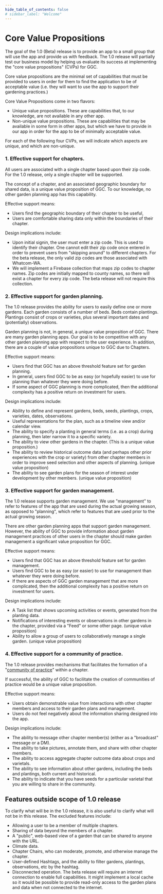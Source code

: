 ```yaml
---
hide_table_of_contents: false
# sidebar_label: "Welcome"
---
```


# Core Value Propositions

The goal of the 1.0 (Beta) release is to provide an app to a small group that will use the app and provide us with feedback. The 1.0 release will partially test our business model by helping us evaluate its success at implementing the "core value propositions" (CVPs) for GGC.  

Core value propositions are the minimal set of capabilities that must be provided to users in order for them to find the application to be of acceptable value (i.e. they will want to use the app to support their gardening practices.)

Core Value Propositions come in two flavors:
* Unique value propositions. These are capabilities that, to our knowledge, are not available in any other app.
* Non-unique value propositions.  These are capabilities that may be available in some form in other apps, but which we have to provide in our app in order for the app to be of minimally acceptable value.

For each of the following four CVPs, we will indicate which aspects are unique, and which are non-unique.

### 1. Effective support for chapters.

All users are associated with a single chapter based upon their zip code. For the 1.0 release, only a single chapter will be supported.

The concept of a chapter, and an associated geographic boundary for shared data,  is a unique value proposition of GGC. To our knowledge, no other garden planning app has this capability.

Effective support means:
* Users find the geographic boundary of their chapter to be useful,
* Users are comfortable sharing data only within the boundaries of their chapter.

Design implications include:
* Upon initial signin, the user must enter a zip code. This is used to identify their chapter. One cannot edit their zip code once entered in order to prevent users from "skipping around" to different chapters. For the beta release, the only valid zip codes are those associated with Whatcom-WA.
* We will implement a Firebase collection that maps zip codes to chapter names. Zip codes are initially mapped to county names, so there will exist a chapter for every zip code. The beta release will not require this collection.

### 2. Effective support for garden planning.

The 1.0 release provides the ability for users to easily define one or more gardens. Each garden consists of a number of beds. Beds contain plantings. Plantings consist of crops or varieties, plus several important dates and (potentially) observations.

Garden planning is not, in general, a unique value proposition of GGC. There are many garden planning apps. Our goal is to be competitive with any other garden planning app with respect to the user experience.  In addition, there are a couple of value propositions unique to GGC due to Chapters.

Effective support means:
* Users find that GGC has an above threshold feature set for garden planning.
* In general, users find GGC to be as easy (or hopefully easier) to use for planning than whatever they were doing before.
* If some aspect of GGC planning is more complicated, then the additional complexity has a positive return on investment for users.

Design implications include:
* Ability to define and represent gardens, beds, seeds, plantings, crops, varieties, dates, observations.
* Useful representations for the plan, such as a timeline view and/or calendar view.
* The ability to specify a planting in general terms (i.e. as a crop) during planning, then later narrow it to a specific variety.
* The ability to view other gardens in the chapter. (This is a unique value proposition.)
* The ability to review historical outcome data (and perhaps other prior experiences with the crop or variety) from other chapter members in order to improve seed selection and other aspects of planning. (unique value proposition)
* The ability to see garden plans for the season of interest under development by other members.  (unique value proposition)

### 3. Effective support for garden management.

The 1.0 release supports garden management. We use "management" to refer to features of the app that are used during the actual growing season, as opposed to "planning", which refer to features that are used prior to the actual growing season.

There are other garden planning apps that support garden management. However, the ability of GGC to provide information about garden management practices of other users in the chapter should make garden management a significant value proposition for GGC.

Effective support means:
* Users find that GGC has an above threshold feature set for garden management.
* Users find GGC to be as easy (or easier) to use for management than whatever they were doing before.
* If there are aspects of GGC garden management that are more complicated, then the additional complexity has a positive return on investment for users.

Design implications include:
* A Task list that shows upcoming activities or events, generated from the planting data.
* Notifications of interesting events or observations in other gardens in the chapter, provided via a "Feed" or some other page.  (unique value proposition)
* Ability to allow a group of users to collaboratively manage a single garden. (unique value proposition)

### 4. Effective support for a community of practice.

The 1.0 release provides mechanisms that facilitates the formation of a "[community of practice](https://www.communityofpractice.ca/background/what-is-a-community-of-practice/)" within a chapter.

If successful, the ability of GGC to facilitate the creation of communities of practice would be a unique value proposition.

Effective support means:
* Users obtain demonstrable value from interactions with other chapter members and access to their garden plans and management.
* Users do not feel negatively about the information sharing designed into the app.

Design implications include:
* The ability to message other chapter member(s) (either as a "broadcast" message or a DM).
* The ability to take pictures, annotate them, and share with other chapter members.
* The ability to access aggregate chapter outcome data about crops and varietals.
* The ability to see information about other gardens, including the beds and plantings, both current and historical.
* The ability to indicate that you have seeds for a particular varietal that you are willing to share in the community.

## Features outside scope of 1.0 release

To clarify what will be in the 1.0 release, it is also useful to clarify what will not be in this release.  The excluded features include:
* Allowing a user to be a member of multiple chapters.
* Sharing of data beyond the members of a chapter.
* A "public", web-based view of a garden that can be shared to anyone with the URL.
* Climate data.
* Chapter Chairs, who can moderate, promote, and otherwise manage the chapter.
* User-defined Hashtags, and the ability to filter gardens, plantings, observations, etc by the hashtag.
* Disconnected operation. The beta release will require an internet connection to enable full capabilities. It might implement a local cache so it would be possible to provide read-only access to the garden plans and data when not connected to the internet.
